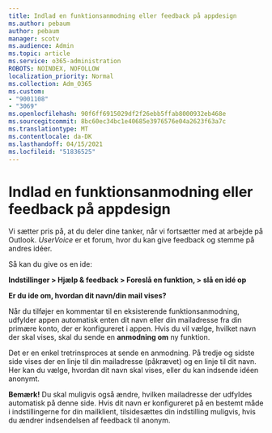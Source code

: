 ```yaml
---
title: Indlad en funktionsanmodning eller feedback på appdesign
ms.author: pebaum
author: pebaum
manager: scotv
ms.audience: Admin
ms.topic: article
ms.service: o365-administration
ROBOTS: NOINDEX, NOFOLLOW
localization_priority: Normal
ms.collection: Adm_O365
ms.custom:
- "9001108"
- "3069"
ms.openlocfilehash: 90f6ff6915029df2f26ebb5ffab8000932eb468e
ms.sourcegitcommit: 8bc60ec34bc1e40685e3976576e04a2623f63a7c
ms.translationtype: MT
ms.contentlocale: da-DK
ms.lasthandoff: 04/15/2021
ms.locfileid: "51836525"
---
```

# <a name="leave-a-feature-request-or-feedback-on-app-design"></a>Indlad en funktionsanmodning eller feedback på appdesign

Vi sætter pris på, at du deler dine tanker, når vi fortsætter med at arbejde på Outlook. *UserVoice* er et forum, hvor du kan give feedback og stemme på andres idéer.  

Så kan du give os en ide: 

**Indstillinger > Hjælp & feedback > Foreslå en funktion, > slå en idé op** 

**Er du ide om, hvordan dit navn/din mail vises?**

Når du tilføjer en kommentar til en eksisterende funktionsanmodning, udfylder appen automatisk enten dit navn eller din mailadresse fra din primære konto, der er konfigureret i appen. Hvis du vil vælge, hvilket navn der skal vises, skal du sende en **anmodning om** ny funktion. 

Det er en enkel tretrinsproces at sende en anmodning. På tredje og sidste side vises der en linje til din mailadresse (påkrævet) og en linje til dit navn. Her kan du vælge, hvordan dit navn skal vises, eller du kan indsende idéen anonymt. 

**Bemærk!** Du skal muligvis også ændre, hvilken mailadresse der udfyldes automatisk på denne side. Hvis dit navn er konfigureret på en bestemt måde i indstillingerne for din mailklient, tilsidesættes din indstilling muligvis, hvis du ændrer indsendelsen af feedback til anonym. 
